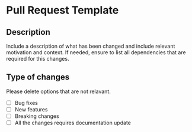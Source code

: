 # Pull Request Template

## Description 

Include a description of what has been changed and include relevant motivation and context.
If needed, ensure to list all dependencies that are required for this changes.

## Type of changes 
Please delete options that are not relavant. 
- [ ]  Bug fixes 
- [ ] New features 
- [ ] Breaking changes
- [ ] All the changes requires documentation update
